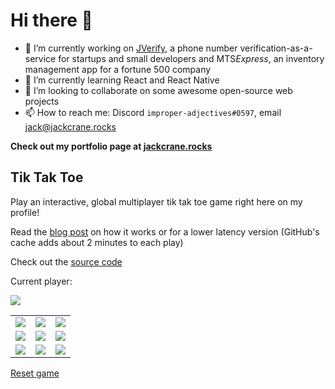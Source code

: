 # Hi there 👋

- 🔭 I’m currently working on [JVerify](https://jverify.us), a phone number verification-as-a-service for startups and small developers and MTS*Express*, an inventory management app for a fortune 500 company
- 🌱 I’m currently learning React and React Native
- 👯 I’m looking to collaborate on some awesome open-source web projects
- 📫 How to reach me: Discord `improper-adjectives#0597`, email jack@jackcrane.rocks

**Check out my portfolio page at [jackcrane.rocks](https://jackcrane.rocks)**

## Tik Tak Toe

Play an interactive, global multiplayer tik tak toe game right here on my profile! 

Read the [blog post](https://blog.jackcrane.rocks/2021/10/19/gh-tik-tak-toe.html) on how it works or for a lower latency version (GitHub's cache adds about 2 minutes to each play)

Check out the [source code](https://github.com/jackcrane/gh-tik-tak-toe)

Current player: 

<img src="https://gh-tik-tak-toe.jackcrane.workers.dev/current-player?escape-cache">

<table>
  <tr>
    <td>
      <a href="https://gh-tik-tak-toe.jackcrane.workers.dev/move/0">
        <img src="https://gh-tik-tak-toe.jackcrane.workers.dev/image/0?escape-cache">
      </a>
    </td>
    <td>
      <a href="https://gh-tik-tak-toe.jackcrane.workers.dev/move/1">
        <img src="https://gh-tik-tak-toe.jackcrane.workers.dev/image/1?escape-cache">
      </a>
    </td>
    <td>
      <a href="https://gh-tik-tak-toe.jackcrane.workers.dev/move/2">
        <img src="https://gh-tik-tak-toe.jackcrane.workers.dev/image/2?escape-cache">
      </a>
    </td>
  </tr>
  <tr>
    <td>
      <a href="https://gh-tik-tak-toe.jackcrane.workers.dev/move/3">
        <img src="https://gh-tik-tak-toe.jackcrane.workers.dev/image/3?escape-cache">
      </a>
    </td>
    <td>
      <a href="https://gh-tik-tak-toe.jackcrane.workers.dev/move/4">
        <img src="https://gh-tik-tak-toe.jackcrane.workers.dev/image/4?escape-cache">
      </a>
    </td>
    <td>
      <a href="https://gh-tik-tak-toe.jackcrane.workers.dev/move/5">
        <img src="https://gh-tik-tak-toe.jackcrane.workers.dev/image/5?escape-cache">
      </a>
    </td>
  </tr>
  <tr>
    <td>
      <a href="https://gh-tik-tak-toe.jackcrane.workers.dev/move/6">
        <img src="https://gh-tik-tak-toe.jackcrane.workers.dev/image/6?escape-cache">
      </a>
    </td>
    <td>
      <a href="https://gh-tik-tak-toe.jackcrane.workers.dev/move/7">
        <img src="https://gh-tik-tak-toe.jackcrane.workers.dev/image/7?escape-cache">
      </a>
    </td>
    <td>
      <a href="https://gh-tik-tak-toe.jackcrane.workers.dev/move/8">
        <img src="https://gh-tik-tak-toe.jackcrane.workers.dev/image/8?escape-cache">
      </a>
    </td>
  </tr>
</table>

[Reset game](https://gh-tik-tak-toe.jackcrane.workers.dev/reset)
